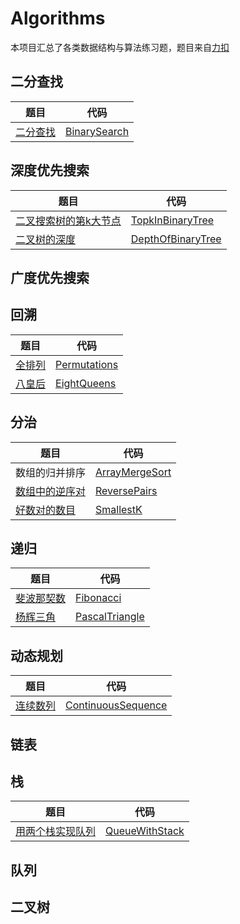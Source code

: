 # Algorithms
本项目汇总了各类数据结构与算法练习题，题目来自[力扣](https://leetcode-cn.com/problemset/all/)

## 二分查找
| 题目   | 代码   |
| ---- | ---- |
|   [二分查找](https://leetcode-cn.com/problems/binary-search/)   |   [BinarySearch](https://github.com/jason-wang1/Algorithms/blob/master/src/main/java/binarysearch/BinarySearch.java)   |


## 深度优先搜索
| 题目   | 代码   |
| ---- | ---- |
|   [二叉搜索树的第k大节点](https://leetcode-cn.com/problems/er-cha-sou-suo-shu-de-di-kda-jie-dian-lcof/)   |   [TopkInBinaryTree](https://github.com/jason-wang1/Algorithms/blob/master/src/main/java/dfs/TopkInBinaryTree.java)   |
|   [二叉树的深度](https://leetcode-cn.com/problems/er-cha-shu-de-shen-du-lcof/)   |   [DepthOfBinaryTree](https://github.com/jason-wang1/Algorithms/blob/master/src/main/java/dfs/DepthOfBinaryTree.java)   |


## 广度优先搜索

## 回溯
| 题目   | 代码   |
| ---- | ---- |
|   [全排列](https://leetcode-cn.com/problems/permutations/)   |   [Permutations](https://github.com/jason-wang1/Algorithms/blob/master/src/main/java/backtracking/Permutations.java)   |
|   [八皇后](https://leetcode-cn.com/problems/eight-queens-lcci/)   |   [EightQueens](https://github.com/jason-wang1/Algorithms/blob/master/src/main/java/backtracking/EightQueens.java)   |

## 分治
| 题目   | 代码   |
| ---- | ---- |
|   数组的归并排序   |   [ArrayMergeSort](https://github.com/jason-wang1/Algorithms/blob/master/src/main/java/divide/ArrayMergeSort.java)   |
|   [数组中的逆序对](https://leetcode-cn.com/problems/shu-zu-zhong-de-ni-xu-dui-lcof/)   |   [ReversePairs](https://github.com/jason-wang1/Algorithms/blob/master/src/main/java/divide/ReversePairs.java)   |
|   [好数对的数目](https://leetcode-cn.com/problems/shu-zu-zhong-de-ni-xu-dui-lcof/)   |   [SmallestK](https://github.com/jason-wang1/Algorithms/blob/master/src/main/java/divide/SmallestK.java)   |


## 递归
| 题目   | 代码   |
| ---- | ---- |
|   [斐波那契数](https://leetcode-cn.com/problems/fibonacci-number/)   |   [Fibonacci](https://github.com/jason-wang1/Algorithms/blob/master/src/main/java/recursive/Fibonacci.java)   |
|   [杨辉三角](https://leetcode-cn.com/problems/pascals-triangle/)   |   [PascalTriangle](https://github.com/jason-wang1/Algorithms/blob/master/src/main/java/recursive/PascalTriangle.java)   |


## 动态规划
| 题目   | 代码   |
| ---- | ---- |
|   [连续数列](https://leetcode-cn.com/problems/contiguous-sequence-lcci/)   |   [ContinuousSequence](https://github.com/jason-wang1/Algorithms/blob/master/src/main/java/dp/ContinuousSequence.java)   |


## 链表

## 栈
| 题目   | 代码   |
| ---- | ---- |
|   [用两个栈实现队列](https://leetcode-cn.com/problems/yong-liang-ge-zhan-shi-xian-dui-lie-lcof/)   |   [QueueWithStack](https://github.com/jason-wang1/Algorithms/blob/master/src/main/java/stack/QueueWithStack.java)   |


## 队列

## 二叉树
